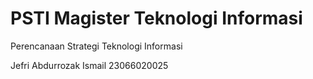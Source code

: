 # PSTI Magister Teknologi Informasi
Perencanaan Strategi Teknologi Informasi

Jefri Abdurrozak Ismail
23066020025
